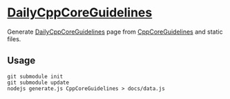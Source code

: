 # [DailyCppCoreGuidelines](https://5tan.github.io/DailyCppCoreGuidelines/) 

Generate [DailyCppCoreGuidelines](https://5tan.github.io/DailyCppCoreGuidelines/) page from [CppCoreGuidelines](https://github.com/isocpp/CppCoreGuidelines) and static files.

## Usage

```
git submodule init
git submodule update
nodejs generate.js CppCoreGuidelines > docs/data.js
```
